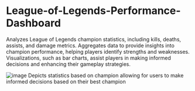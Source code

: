 # League-of-Legends-Performance-Dashboard
Analyzes League of Legends champion statistics, including kills, deaths, assists, and damage metrics. Aggregates data to provide insights into champion performance, helping players identify strengths and weaknesses. Visualizations, such as bar charts, assist players in making informed decisions and enhancing their gameplay strategies.


![image](https://github.com/user-attachments/assets/b7862991-f6e0-43e9-b7d8-82572761142d)
Depicts statistics based on champion allowing for users to make informed decisions based on their best champion
